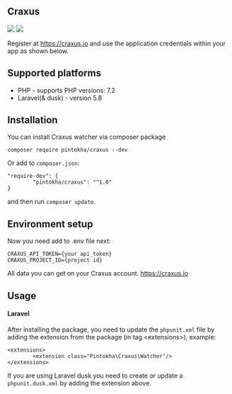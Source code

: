 ## Craxus

![](https://img.shields.io/packagist/l/pintokha/craxus?style=flat-square)
![](https://img.shields.io/packagist/dm/pintokha/craxus?style=flat-square)

Register at <https://craxus.io> and use the application credentials within your app as shown below.

## Supported platforms
* PHP - supports PHP versions: 7.2
* Laravel(& dusk) - version 5.8

## Installation
You can install Craxus watcher via composer package
```
composer require pintokha/craxus --dev
```
Or add to ```composer.json```:
```
"require-dev": {
        "pintokha/craxus": "^1.0"
}
```
and then run ```composer update```.

## Environment setup
Now you need add to .env file next:
```
CRAXUS_API_TOKEN={your api_token}
CRAXUS_PROJECT_ID={project id}
```

All data you can get on your Craxus account. <https://craxus.io>

## Usage
#### Laravel
After installing the package, you need to update the ```phpunit.xml``` file by adding the 
extension from the package (in tag \<extensions\>), example:
```
<extensions>
        <extension class="Pintokha\Craxus\Watcher"/>
</extensions>
```

If you are using Laravel dusk you need to create or update a ```phpunit.dusk.xml``` by adding the extension above.
